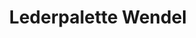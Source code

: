 ---
title: "Lederpalette Wendel"
url: /chemnitz/lederpalette-wendel-annaberger-strasse/
shop: Taschen & Koffer
---